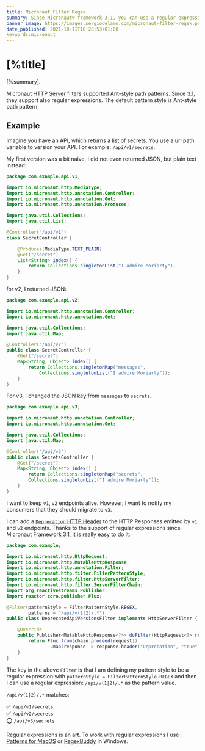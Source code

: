 ```yaml
---
title: Micronaut Filter Regex
summary: Since Micronaut® framework 3.1, you can use a regular expression in the HTTP server filter patterns
banner_image: https://images.sergiodelamo.com/micronaut-filter-regex.png
date_published: 2021-10-11T18:28:53+01:00
keywords:micronaut
---
```


# [%title]

[%summary].

Micronaut [HTTP Server filters](https://docs.micronaut.io/latest/guide/#filters) supported Ant-style path patterns. Since 3.1, they support also regular expressions. The default pattern style is Ant-style path pattern. 

## Example

Imagine you have an API, which returns a list of secrets. You use a url path variable to version your API. For example: `/api/v1/secrets`. 

My first version was a bit naive, I did not even returned JSON, but plain text instead:

```java
package com.example.api.v1;

import io.micronaut.http.MediaType;
import io.micronaut.http.annotation.Controller;
import io.micronaut.http.annotation.Get;
import io.micronaut.http.annotation.Produces;

import java.util.Collections;
import java.util.List;

@Controller("/api/v1")
class SecretController {

    @Produces(MediaType.TEXT_PLAIN)
    @Get("/secret")
    List<String> index() {
        return Collections.singletonList("I admire Moriarty");
    }
}
```

for v2, I returned JSON:

```java
package com.example.api.v2;

import io.micronaut.http.annotation.Controller;
import io.micronaut.http.annotation.Get;

import java.util.Collections;
import java.util.Map;

@Controller("/api/v2")
public class SecretController {
    @Get("/secret")
    Map<String, Object> index() {
        return Collections.singletonMap("messages", 
            Collections.singletonList("I admire Moriarty"));
    }
}
``` 

For v3, I changed the JSON key from `messages` to `secrets`.

```java
package com.example.api.v3;

import io.micronaut.http.annotation.Controller;
import io.micronaut.http.annotation.Get;

import java.util.Collections;
import java.util.Map;

@Controller("/api/v3")
public class SecretsController {
    @Get("/secret")
    Map<String, Object> index() {
        return Collections.singletonMap("secrets", 
        Collections.singletonList("I admire Moriarty"));
    }
}
```

I want to keep `v1`, `v2` endpoints alive. However, I want to notify my consumers that they should migrate to `v3`.

I can add a [`Deprecation` HTTP Header](https://datatracker.ietf.org/doc/html/draft-dalal-deprecation-header-03) to the HTTP Responses emitted by `v1` and `v2` endpoints. Thanks to the support of regular expressions since Micronaut Framework 3.1, it is really easy to do it: 

```java
package com.example;

import io.micronaut.http.HttpRequest;
import io.micronaut.http.MutableHttpResponse;
import io.micronaut.http.annotation.Filter;
import io.micronaut.http.filter.FilterPatternStyle;
import io.micronaut.http.filter.HttpServerFilter;
import io.micronaut.http.filter.ServerFilterChain;
import org.reactivestreams.Publisher;
import reactor.core.publisher.Flux;

@Filter(patternStyle = FilterPatternStyle.REGEX, 
        patterns = "/api/v(1|2)/.*")
public class DeprecatedApiVersionsFilter implements HttpServerFilter {

    @Override
    public Publisher<MutableHttpResponse<?>> doFilter(HttpRequest<?> request, ServerFilterChain chain) {
        return Flux.from(chain.proceed(request))
                .map(response -> response.header("Deprecation", "true"));
    }
}
```

The key in the above `Filter` is that I am defining my pattern style to be a regular expression with `patternStyle = FilterPatternStyle.REGEX` and then I can use a regular expression: `/api/v(1|2)/.*` as the pattern value. 

`/api/v(1|2)/.*` matches:

 ✅ `/api/v1/secrets`   
 ✅ `/api/v2/secrets`  
 ⭕️ `/api/v3/secrets`  

Regular expressions is an art. To work with regular expressions I use [Patterns for MacOS](https://krillapps.com/patterns/) or [RegexBuddy](https://www.regexbuddy.com) in Windows.


